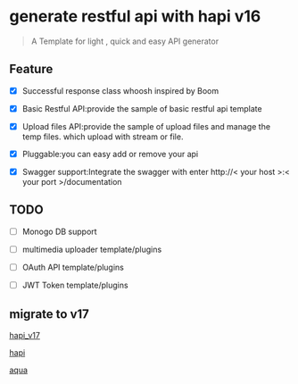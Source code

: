 # generate restful api with hapi v16

>A Template for light , quick and easy API generator 

## Feature

- [x] Successful response class whoosh inspired by Boom 

- [x] Basic Restful API:provide the sample of basic restful api template

- [x] Upload files API:provide the sample of upload files and manage the temp files. which upload with stream or file.

- [x] Pluggable:you can easy add or remove your api 

- [x] Swagger support:Integrate the swagger with enter http://< your host >:< your port >/documentation

## TODO


- [ ] Monogo DB support

- [ ] multimedia uploader template/plugins

- [ ] OAuth API template/plugins

- [ ] JWT Token template/plugins

## migrate to v17

[hapi_v17]("https://futurestud.io/tutorials/hapi-v17-upgrade-guide-your-move-to-async-await")

[hapi]("https://github.com/hapijs")

[aqua]("https://github.com/jedireza/aqua")
